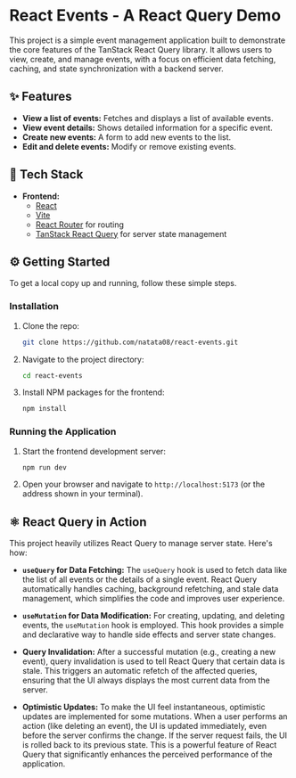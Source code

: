 # React Events - A React Query Demo

This project is a simple event management application built to demonstrate the core features of the TanStack React Query library. It allows users to view, create, and manage events, with a focus on efficient data fetching, caching, and state synchronization with a backend server.

## ✨ Features

- **View a list of events:** Fetches and displays a list of available events.
- **View event details:** Shows detailed information for a specific event.
- **Create new events:** A form to add new events to the list.
- **Edit and delete events:** Modify or remove existing events.

## 🚀 Tech Stack

- **Frontend:**
  - [React](https://reactjs.org/)
  - [Vite](https://vitejs.dev/)
  - [React Router](https://reactrouter.com/) for routing
  - [TanStack React Query](https://tanstack.com/query/latest) for server state management

## ⚙️ Getting Started

To get a local copy up and running, follow these simple steps.

### Installation

1.  Clone the repo:
    ```sh
    git clone https://github.com/natata08/react-events.git
    ```
2.  Navigate to the project directory:
    ```sh
    cd react-events
    ```
3.  Install NPM packages for the frontend:
    ```sh
    npm install
    ```

### Running the Application

1.  Start the frontend development server:
    ```sh
    npm run dev
    ```
2.  Open your browser and navigate to `http://localhost:5173` (or the address shown in your terminal).

## ⚛️ React Query in Action

This project heavily utilizes React Query to manage server state. Here's how:

- **`useQuery` for Data Fetching:** The `useQuery` hook is used to fetch data like the list of all events or the details of a single event. React Query automatically handles caching, background refetching, and stale data management, which simplifies the code and improves user experience.

- **`useMutation` for Data Modification:** For creating, updating, and deleting events, the `useMutation` hook is employed. This hook provides a simple and declarative way to handle side effects and server state changes.

- **Query Invalidation:** After a successful mutation (e.g., creating a new event), query invalidation is used to tell React Query that certain data is stale. This triggers an automatic refetch of the affected queries, ensuring that the UI always displays the most current data from the server.

- **Optimistic Updates:** To make the UI feel instantaneous, optimistic updates are implemented for some mutations. When a user performs an action (like deleting an event), the UI is updated immediately, even before the server confirms the change. If the server request fails, the UI is rolled back to its previous state. This is a powerful feature of React Query that significantly enhances the perceived performance of the application.
